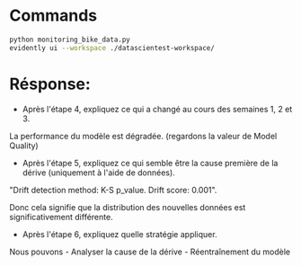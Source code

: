 # Commands

```sh
python monitoring_bike_data.py
evidently ui --workspace ./datascientest-workspace/
```

# Résponse:

- Après l'étape 4, expliquez ce qui a changé au cours des semaines 1, 2 et 3.

La performance du modèle est dégradée. (regardons la valeur de Model Quality)

- Après l'étape 5, expliquez ce qui semble être la cause première de la dérive (uniquement à l'aide de données).

"Drift detection method: K-S p_value. Drift score: 0.001". 

Donc cela signifie que la distribution des nouvelles données est significativement différente. 

- Après l'étape 6, expliquez quelle stratégie appliquer.

Nous pouvons
    - Analyser la cause de la dérive
    - Réentraînement du modèle